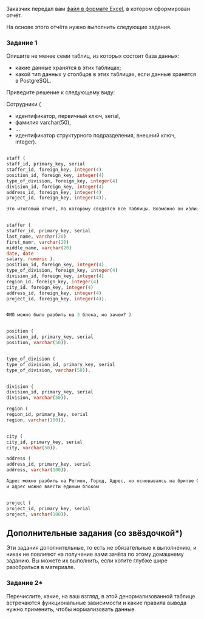
Заказчик передал вам [файл в формате Excel](https://github.com/netology-code/sdb-homeworks/blob/main/resources/hw-12-1.xlsx), в котором сформирован отчёт. 

На основе этого отчёта нужно выполнить следующие задания.

### Задание 1

Опишите не менее семи таблиц, из которых состоит база данных:

- какие данные хранятся в этих таблицах;
- какой тип данных у столбцов в этих таблицах, если данные хранятся в PostgreSQL.

Приведите решение к следующему виду:

Сотрудники (

- идентификатор, первичный ключ, serial,
- фамилия varchar(50),
- ...
- идентификатор структурного подразделения, внешний ключ, integer).

```sql

staff (
staff_id, primary_key, serial
staffer_id, foreign_key, integer(4)
position_id, foreign_key, integer(4)
type_of_division, foreign_key, integer(4)
division_id, foreign_key, integer(4)
address_id, foreign_key, integer(4)
project_id, foreign_key, integer(4)).

Это итоговый отчет, по которому сводятся все таблицы. Возможно он излишний,  и все это можно было сформировать на базе таблицы staffer


staffer (
staffer_id, primary_key, serial
last_name, varchar(20)
first_namr, varchar(20)
middle_name, varchar(20)
date, date
salary, numeric ).
position_id, foreign_key, integer(4)
type_of_division, foreign_key, integer(4)
division_id, foreign_key, integer(4)
region_id. foreign_key, integer(4)
city_id. foreign_key, integer(4)
address_id, foreign_key, integer(4)
project_id, foreign_key, integer(4)).


ФИО можно было разбить на 3 блока, но зачем? )


position (
position_id, primary_key, serial
position, varchar(50)). 


type_of_division (
type_of_division_id, primary_key, serial
type_of_division, varchar(50)).


division (
division_id, primary_key, serial
division, varchar(50)).

region (
region_id, primary_key, serial
region, varchar(100)).


city (
city_id, primary_key, serial
city, varchar(50)).

address (
address_id, primary_key, serial
address, varchar(100)).

Адрес можно разбить на Регион, Город, Адрес, но основываясь на бритве Оккама, зачем плодить множества, есть всего в компании три филиала,
и адрес можно ввести единым блоком


project (
project_id, primary_key, serial
project, varchar(100)).

```





## Дополнительные задания (со звёздочкой*)
Эти задания дополнительные, то есть не обязательные к выполнению, и никак не повлияют на получение вами зачёта по этому домашнему заданию. Вы можете их выполнить, если хотите глубже шире разобраться в материале.


### Задание 2*

Перечислите, какие, на ваш взгляд, в этой денормализованной таблице встречаются функциональные зависимости и какие правила вывода нужно применить, чтобы нормализовать данные.
